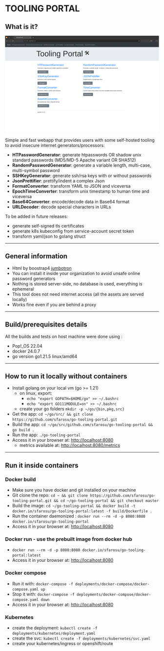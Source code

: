 # TOOLING PORTAL

## What is it?

![Dashboard](web/assets/custom/img/preview.gif "Dashboard")

Simple and fast webapp that provides users with some self-hosted tooling to avoid insecure internet generators/processors:

- **HTPasswordGenerator**: generate htpasswords OR shadow unix standard passwords (MD5/MD-5 Apache variant OR SHA512)
- **RandomPasswordGenerator**: generate a variable length, multi-case, multi-symbol password
- **SSHKeyGenerator**: generate ssh/rsa keys with or without passwords
- **JsonPrettifier**: prettify/indent a complex Json
- **FormatConverter**: transform YAML to JSON and viceversa
- **EpochTimeConverter**: transform unix timestamp to human time and viceversa
- **Base64Converter**: encode/decode data in Base64 format
- **URLDecoder**: decode special characters in URLs

To be added in future releases:

- generate self-signed tls certificates
- generate k8s kubeconfig from service-account secret token
- transform yaml/json to golang struct


___

## General information

- Html by boostrap4 [jumbotron](https://getbootstrap.com/docs/4.0/examples/jumbotron)
- You can install it inside your organization to avoid unsafe online password generators
- Nothing is stored server-side, no database is used, everything is ephemeral
- This tool does not need internet access (all the assets are served locally)
- Works fine even if you are behind a proxy

___

## Build/prerequisites details

All the builds and tests on host machine were done using :

- Pop!_OS 22.04
- docker 24.0.7
- go version go1.21.5 linux/amd64
___

## How to run it locally without containers

- Install golang on your local vm (go >= 1.21)
    - on linux, export:
      - `echo "export GOPATH=$HOME/go" >> ~/.bashrc`
      - `echo "export GO111MODULE=on" >> ~/.bashrc`
    - create your go folders `mkdir -p ~/go/{bin,pkg,src}`
- Get the app: `cd ~/go/src/ && git clone https://github.com/sfarosu/go-tooling-portal.git`
- Build the app: `cd ~/go/src/github.com/sfarosu/go-tooling-portal && go build .`
- Run the app: `./go-tooling-portal`
- Access it in your browser at: [http://localhost:8080](http://localhost:8080)
  - metrics available at: [http://localhost:8080/metrics](http://localhost:8080/metrics)

___

## Run it inside containers

### Docker build

- Make sure you have docker and git installed on your machine
- Git clone the repo: `cd ~ && git clone https://github.com/sfarosu/go-tooling-portal.git && cd ~/go-tooling-portal && git checkout master`
- Build the image: `cd ~/go-tooling-portal && docker build -t docker.io/sfarosu/go-tooling-portal:latest -f build/Dockerfile .`
- Run the container daemonized : `docker run --rm -d -p 8080:8080 docker.io/sfarosu/go-tooling-portal`
- Access it in your browser at: [http://localhost:8080](http://localhost:8080)

### Docker run - use the prebuilt image from docker hub

- `docker run --rm -d -p 8080:8080 docker.io/sfarosu/go-tooling-portal:latest`
- Access it in your browser at: [http://localhost:8080](http://localhost:8080)

### Docker compose

- Run it with: `docker-compose -f deployments/docker-compose/docker-compose.yaml up`
- Stop it with: `docker-compose -f deployments/docker-compose/docker-compose.yaml down`
- Access it in your browser at: [http://localhost:8080](http://localhost:8080)

### Kubernetes

- create the deployment: `kubectl create -f deployments/kubernetes/deployment.yaml`
- create the svc: `kubectl create -f deployments/kubernetes/svc.yaml`
- create your kubernetes/ingress or openshift/route
